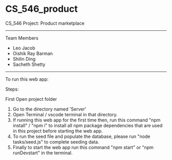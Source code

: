 # CS_546_product
CS_546 Project: Product marketplace


---------------------------------------------------------------------
Team Members
- Leo Jacob
- Oishik Ray Barman
- Shilin Ding
- Sacheth Shetty

---------------------------------------------------------------------
To run this web app:

Steps:

First Open project folder 

1. Go to the directory named 'Server'
2. Open Terminal / vscode terminal in that directory.
3. If running this web app for the first time then, run this command "npm install" / "npm i" to install all npm package dependencies that are used in this project before starting the web app.
4. To run the seed file and populate the database, please run "node tasks/seed.js" to complete seeding data.
5. Finally to start the web app run this command "npm start" or "npm runDevstart" in the terminal.

